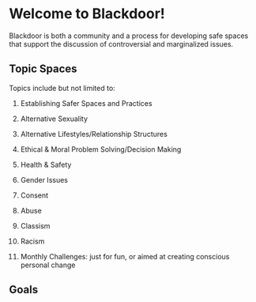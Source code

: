 # Welcome to Blackdoor!

Blackdoor is both a community and a process for developing safe spaces that support the discussion of controversial and marginalized issues.

## Topic Spaces

Topics include but not limited to:

1. Establishing Safer Spaces and Practices

2. Alternative Sexuality

3. Alternative Lifestyles/Relationship Structures

4. Ethical & Moral Problem Solving/Decision Making

5. Health & Safety

6. Gender Issues

7. Consent

8. Abuse

9. Classism

10. Racism

11. Monthly Challenges: just for fun, or aimed at creating conscious personal change

## Goals

# 

## 

## 





